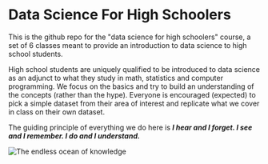 # Data Science For High Schoolers

This is the github repo for the "data science for high schoolers" course, a set of 6 classes meant to provide an introduction to data science to high school students. 

High school students are uniquely qualified to be introduced to data science as an adjunct to what they study in math, statistics and computer programming. We focus on the basics and try to build an understanding of the concepts (rather than the hype). Everyone is encouraged (expected) to pick a simple dataset from their area of interest and replicate what we cover in class on their own dataset.

The guiding principle of everything we do here is <b><i>I hear and I forget. I see and I remember. I do and I understand.</i></b>

![The endless ocean of knowledge](https://raw.githubusercontent.com/aarora79/DS_For_HighSchoolers/master/images/background7.png)
